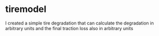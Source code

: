 # tiremodel
I created a simple tire degradation that can calculate the degradation in arbitrary units and the final traction loss also in arbitrary units
